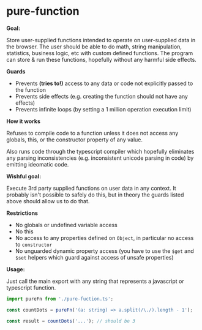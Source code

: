 # pure-function

**Goal:**

Store user-supplied functions intended to operate on user-supplied data in the browser. The user should be able to do math, string manipulation, statistics, business logic, etc with custom defined functions. The program can store & run these functions, hopefully without any harmful side effects.

**Guards**

- Prevents **(tries to!)** access to any data or code not explicitly passed to the function
- Prevents side effects (e.g. creating the function should not have any effects)
- Prevents infinite loops (by setting a 1 million operation execution limit)

**How it works**

Refuses to compile code to a function unless it does not access any globals, this, or the constructor property of any value.

Also runs code through the typescript compiler which hopefully eliminates any parsing inconsistencies (e.g. inconsistent unicode parsing in code) by emitting ideomatic code.

**Wishful goal:**

Execute 3rd party supplied functions on user data in any context. It probably isn't possible to safely do this, but in theory the guards listed above should allow us to do that.

**Restrictions**

- No globals or undefined variable access
- No this
- No access to any properties defined on `Object`, in particular no access to `constructor`
- No unguarded dynamic property access (you have to use the `$get` and `$set` helpers which guard against access of unsafe properties)

**Usage:**

Just call the main export with any string that represents a javascript or typescript function.

```ts
import pureFn from './pure-fuction.ts';

const countDots = pureFn('(a: string) => a.split(/\./).length - 1');

const result = countDots('...'); // should be 3
```